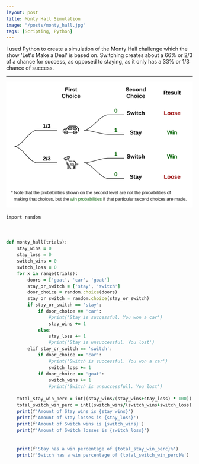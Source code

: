```yaml
---
layout: post
title: Monty Hall Simulation 
image: "/posts/monty_hall.jpg"
tags: [Scripting, Python]
---
```

I used Python to create a simulation of the Monty Hall challenge which the show 'Let's Make a Deal' is based on. Switching creates about a 66% or 2/3 of a chance for success, as opposed to staying, as it only has a 33% or 1/3 chance of success.

---

![alt text](/img/posts/monty_hall_post.png "Monty Hall")


```ruby
import random



def monty_hall(trials): 
    stay_wins = 0
    stay_loss = 0
    switch_wins = 0
    switch_loss = 0
    for x in range(trials):
        doors = ['goat', 'car', 'goat']
        stay_or_switch = ['stay', 'switch']
        door_choice = random.choice(doors)
        stay_or_switch = random.choice(stay_or_switch)
        if stay_or_switch == 'stay':
            if door_choice == 'car':
                #print('Stay is successful. You won a car')
                stay_wins += 1
            else:
                stay_loss += 1
                #print('Stay is unsuccessful. You lost')
        elif stay_or_switch == 'switch':
            if door_choice == 'car':
                #print('Switch is successful. You won a car')
                switch_loss += 1
            if door_choice == 'goat':
                switch_wins += 1
                #print('Switch is unsuccessfull. You lost')

    total_stay_win_perc = int((stay_wins/(stay_wins+stay_loss) * 100))
    total_switch_win_perc = int((switch_wins/(switch_wins+switch_loss) * 100))
    print(f'Amount of Stay wins is {stay_wins}')
    print(f'Amount of Stay losses is {stay_loss}')
    print(f'Amount of Switch wins is {switch_wins}')
    print(f'Amount of Switch losses is {switch_loss}')

    
    print(f'Stay has a win percentage of {total_stay_win_perc}%')
    print(f'Switch has a win percentage of {total_switch_win_perc}%')
    
```

